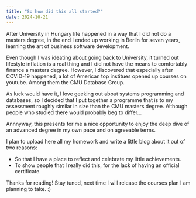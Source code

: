 ```yaml
---
title: "So how did this all started?"
date: 2024-10-21
---
```


After University in Hungary life happened in a way that I did not do a masters degree, in the end I ended up working in Berlin for seven years, learning the art of business software development.

Even though I was ideating about going back to University, it turned out lifestyle inflation is a real thing and I did not have the means to comfortably finance a masters degree. However, I discovered that especially after COVID-19 happened, a lot of American top institues opened up courses on youtube. Among them the CMU Database Group. 

As luck would have it, I love geeking out about systems programming and databases, so I decided that I put together a programme that is to my assessment roughly similar in size than the CMU masters degree. Although people who studied there would probably beg to differ...

Annnyway, this presents for me a nice opportunity to enjoy the deep dive of an advanced degree in my own pace and on agreeable terms.

I plan to upload here all my homework and write a little blog about it out of two reasons:
* So that I have a place to reflect and celebrate my little achievements.
* To show people that I really did this, for the lack of having an official certificate.

Thanks for reading!
Stay tuned, next time I will release the courses plan I am planning to take. :)
